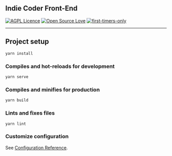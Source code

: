 ## Indie Coder Front-End
[![AGPL Licence](https://badges.frapsoft.com/os/gpl/gpl.svg?v=103)](https://opensource.org/licenses/AGPL-3.0/)
[![Open Source Love](https://badges.frapsoft.com/os/v1/open-source.svg?v=103)](https://github.com/ellerbrock/open-source-badges/)
[![first-timers-only](https://img.shields.io/badge/first--timers--only-friendly-blue.svg?style=flat-square)](https://www.firsttimersonly.com/)

---
## Project setup
```
yarn install
```

### Compiles and hot-reloads for development
```
yarn serve
```

### Compiles and minifies for production
```
yarn build
```

### Lints and fixes files
```
yarn lint
```

### Customize configuration
See [Configuration Reference](https://cli.vuejs.org/config/).
